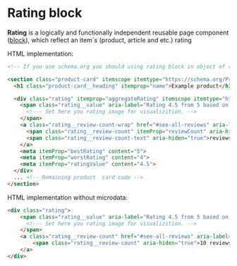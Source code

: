 # Rating block

**Rating** is a logically and functionally independent reusable page component ([block](https://en.bem.info/methodology/key-concepts/#block)), which reflect an item`s (product, article and etc.) rating

HTML implementation:

```html
<!-- If you use schema.org you should using rating block in object of review. See example below  -->

<section class="product-card" itemscope itemtype="https://schema.org/Product">
  <h1 class="product-card__heading" itemprop="name">Example product</h1>

  <div class="rating" itemprop="aggregateRating" itemscope itemtype="http://schema.org/AggregateRating">
    <span class="rating__value" aria-label="Rating 4.5 from 5 based on 10 reviews">
      <!--- Set here you rating image for visualizition. -->
    </span>
    <a class="rating__review-count-wrap" href="#see-all-reviews" aria-label="See all reviews">
      <span class="rating__review-count" itemProp="reviewCount" aria-hiden="true">10</span>
      <span class="rating__review-count-text" aria-hiden="true">reviews</span>
    </a>
    <meta itemProp="bestRating" content="5">
    <meta itemProp="worstRating" content="4">
    <meta itemProp="ratingValue" content="4.5">
  </div>
  ... <!-- Remaining product  card code -->
</section>
```

HTML implementation without microdata:

```html
<div class="rating">
    <span class="rating__value" aria-label="Rating 4.5 from 5 based on 10 reviews">
      <!--- Set here you rating image for visualizition. -->
    </span>
    <a class="rating__review-count" href="#see-all-reviews" aria-label="See all reviews">
        <span class="rating__review-count" aria-hiden="true">10 reviews</span>
    </a> 
</div>
```
